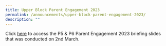 ```yaml
---
title: Upper Block Parent Engagement 2023
permalink: /announcements/upper-block-parent-engagement-2023/
description: ""
---
```

Click [here](/files/2023/EGPS_Ps%20sharing_Parent%20Engagement_2023_2%20mar%202023.pdf)  to access the P5 & P6 Parent Engagement 2023 briefing slides that was conducted on 2nd March.